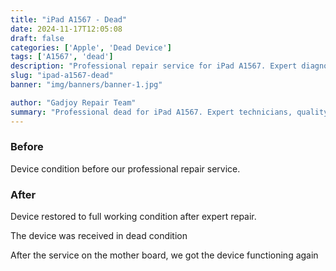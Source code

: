 ```yaml
---
title: "iPad A1567 - Dead"
date: 2024-11-17T12:05:08
draft: false
categories: ['Apple', 'Dead Device']
tags: ['A1567', 'dead']
description: "Professional repair service for iPad A1567. Expert diagnosis and quality repairs in Bangalore."
slug: "ipad-a1567-dead"
banner: "img/banners/banner-1.jpg"

author: "Gadjoy Repair Team"
summary: "Professional dead for iPad A1567. Expert technicians, quality parts, warranty included."
---
```


### Before

Device condition before our professional repair service.

### After

Device restored to full working condition after expert repair.

The device was received in dead condition

After the service on the mother board, we got the device functioning again